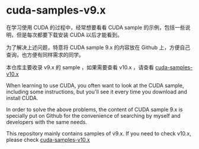 
# cuda-samples-v9.x

在学习使用 CUDA 的过程中，经常想要看看 CUDA sample 的示例，包括一些说明，但是每次都要下载安装 CUDA 以后才能看到。

为了解决上述问题，特意将 CUDA sample 9.x 的内容放在 Github 上，方便自己查询，也方便有同样需求的同学。

本仓库主要收录 v9.x 的 sample ，如果需要查看 v10.x ，请查看 [cuda-samples-v10.x](https://github.com/erdong/cuda-samples-v10.x)


When learning to use CUDA, you often want to look at the CUDA sample, including some instructions, but you'll see it every time you download and install CUDA.

In order to solve the above problems, the content of CUDA sample 9.x is specially put on Github for the convenience of searching by myself and developers with the same needs.

This repository mainly contains samples of v9.x. If you need to check v10.x, please check [cuda-samples-v10.x](https://github.com/erdong/cuda-samples-v10.x)
